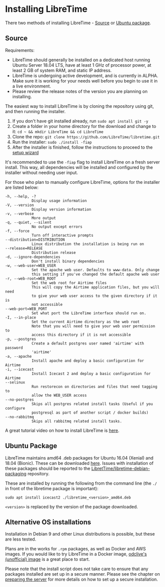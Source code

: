 # Installing LibreTime
There two methods of installing LibreTime - [Source](#source) or
[Ubuntu package](#ubuntu-package).

## Source

Requirements:

- LibreTime should generally be installed on a dedicated host running Ubuntu Server 18.04 LTS, have at least 1 GHz of processor power, at least 2 GB of system RAM, and static IP address.
- LibreTime is undergoing active development, and is currently in ALPHA. Make sure it is working for your needs well before you begin to use it in a live environment.
- Please review the release notes of the version you are planning on installing.

The easiest way to install LibreTime is by cloning the repository using git, and
then running the installer.

1. If you don't have git installed already, run `sudo apt install git -y`
2. Create a folder in your home directory for the download and change to it: `cd ~ && mkdir LibreTime && cd LibreTime`
3. Clone the repo: `git clone https://github.com/LibreTime/libretime.git`
4. Run the installer: `sudo ./install -fiap`
5. After the installer is finished, follow the instructions to proceed to the [setup wizard](manual/getting-started/index.md)

It's recommended to use the `-fiap` flag to install LibreTime on a fresh server install. This way,
all dependencies will be installed and configured by the installer without needing user input.

For those who plan to manually configure LibreTime, options for the installer are listed below:
```
-h, --help, -?
            Display usage information
-V, --version
            Display version information
-v, --verbose
            More output
-q, --quiet, --silent
            No output except errors
-f, --force
            Turn off interactive prompts
--distribution=DISTRIBUTION
            Linux distribution the installation is being run on
--release=RELEASE
            Distribution release
-d, --ignore-dependencies
            Don't install binary dependencies
-w, --web-user=WEB_USER
            Set the apache web user. Defaults to www-data. Only change
            this setting if you've changed the default apache web user
-r, --web-root=WEB_ROOT
            Set the web root for Airtime files
            This will copy the Airtime application files, but you will need
            to give your web user access to the given directory if it is
            not accessible
--web-port=WEB_PORT
            Set what port the LibreTime interface should run on.
-I, --in-place
            Set the current Airtime directory as the web root
            Note that you will need to give your web user permission to
            access this directory if it is not accessible
-p, --postgres
            Create a default postgres user named 'airtime' with password
            'airtime'
-a, --apache
            Install apache and deploy a basic configuration for Airtime
-i, --icecast
            Install Icecast 2 and deploy a basic configuration for Airtime
--selinux
            Run restorecon on directories and files that need tagging to
            allow the WEB_USER access
--no-postgres
            Skips all postgres related install tasks (Useful if you configure
            postgresql as part of another script / docker builds)
--no-rabbitmq
            Skips all rabbitmq related install tasks.
```

A great tutorial video on how to install LibreTime is [here](https://www.youtube.com/watch?v=Djo_55LgjXE).

## Ubuntu Package
LibreTime maintains amd64 .deb packages for Ubuntu 16.04 (Xenial) and 18.04
(Bionic). These can be downloaded [here](https://github.com/LibreTime/libretime-debian-packaging/releases).
Issues with installation of these packages should be reported to the
[LibretTime/libretime-debian-packaging](https://github.com/LibreTime/libretime-debian-packaging)
repository.

These are installed by running the following from the command line (the `./` in
front of the libretime package is important):

```
sudo apt install icecast2 ./libretime_<version>_amd64.deb
```
`<version>` is replaced by the version of the package downloaded.

## Alternative OS installations
Installation in Debian 9 and other Linux distributions is possible, but these
are less tested.

Plans are in the works for `.rpm` packages, as well as Docker and AWS images. If you would like to try LibreTime in a Docker image, [odclive's (unofficial) image](https://hub.docker.com/r/odclive/libretime-docker) is a great place to start.

Please note that the install script does not take care to ensure that any
packages installed are set up in a secure manner. Please see the chapter on
[preparing the server](manual/preparing-the-server) for more details on
how to set up a secure installation.

